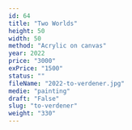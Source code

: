 ```yaml
---
id: 64
title: "Two Worlds"
height: 50
width: 50
method: "Acrylic on canvas"
year: 2022
price: "3000"
exPrice: "1500"
status: ""
fileName: "2022-to-verdener.jpg"
medie: "painting"
draft: "False"
slug: "to-verdener"
weight: "330"
---
```

